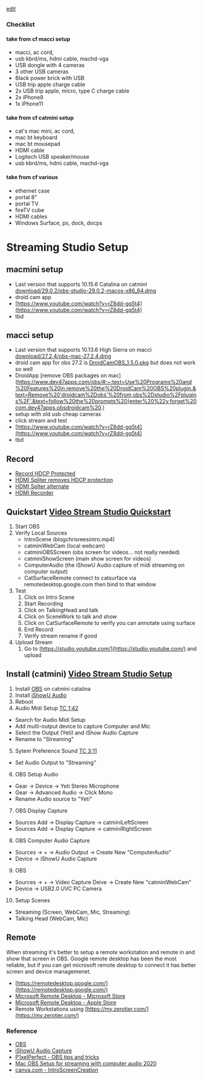 [edit](https://github.com/christrees/blog/blob/master/wip/streamstudio.md)

### Checklist
#### take from cf macci setup
- macci, ac cord, 
- usb kbrd/ms, hdmi cable, machd-vga
- USB dongle with 4 cameras
- 3 other USB cameras
- Black power brick with USB
- USB trip apple charge cable
- 2x USB trip apple, micro, type C charge cable
- 2x iPhone8
- 1x iPhone11
#### take from cf catmini setup
- cat's mac mini, ac cord,
- mac bt keyboard
- mac bt mousepad
- HDMI cable
- Logitech USB speaker/mouse
- usb kbrd/ms, hdmi cable, machd-vga
#### take from cf various
- ethernet case
- portal 8"
- portal TV
- fireTV cube
- HDMI cables
- Windows Surface, ps, dock, docps

# Streaming Studio Setup

## macmini setup
- Last version that supports 10.15.6 Catalina on catmini [download/29.0.2/obs-studio-29.0.2-macos-x86_64.dmg](https://github.com/obsproject/obs-studio/releases/download/29.0.2/obs-studio-29.0.2-macos-x86_64.dmg)
- droid cam app
- [https://www.youtube.com/watch?v=rZ8dd-gq5t4](https://www.youtube.com/watch?v=rZ8dd-gq5t4)
- tbd

## macci setup
- Last version that supports 10.13.6 High Sierra on macci [download/27.2.4/obs-mac-27.2.4.dmg](https://github.com/obsproject/obs-studio/releases/download/27.2.4/obs-mac-27.2.4.dmg)
- droid cam app for obs 27.2 is [DroidCamOBS_1.5.0.pkg](https://github.com/dev47apps/droidcam-obs-plugin/releases/download/1.5.0/DroidCamOBS_1.5.0.pkg) but does not work so well
- DroidApp [remove OBS packages on mac](https://www.dev47apps.com/obs/#:~:text=Use%20Programs%20and%20Features%20in,remove%20the%20DroidCam%20OBS%20plugin.&text=Remove%20'droidcam%2Dobs'%20from,obs%2Dstudio%2Fplugins%2F'.&text=follow%20the%20prompts%20(enter%20%22y,forget%20com.dev47apps.obsdroidcam%20.)
- setup with old usb cheap cameras
- click stream and test
- [https://www.youtube.com/watch?v=rZ8dd-gq5t4](https://www.youtube.com/watch?v=rZ8dd-gq5t4)
- tbd

## Record 
- [Record HDCP Protected](https://www.youtube.com/watch?v=6Kv-8xbiIQU)
- [HDMI Spliter removes HDCP protection](https://www.amazon.com/gp/product/B081RDP2JX/ref=as_li_qf_asin_il_tl?ie=UTF8)
- [HDMI Splter alternate](https://www.amazon.com/Splitter-Amplifier-1080P-Blu-Ray-Player/dp/B082CXZP71/ref=dp_prsubs_2?pd_rd_i=B082CXZP71&psc=1)
- [HDMI Recorder](https://www.amazon.com/dp/B091NX24PC/ref=sspa_dk_detail_2)

## Quickstart [Video Stream Studio Quickstart](https://youtu.be/W2Po0jeB0mU)
1. Start OBS
2. Verify Local Sources
    - IntroScene (blogchrisreesintro.mp4)
    - catminiWebCam (local webcam)
    - catminiOBSScreen  (obs screen for videos... not really needed)
    - catminiShowScreen (main show screen for videos)
    - ComputerAudio (the iShowU Audio capture of midi streaming on computer output)
    - CatSurfaceRemote connect to catsurface via remotedesktop.google.com then bind to that window
3. Test
    1. Click on Intro Scene
    2. Start Recording
    3. Click on TalkingHead and talk
    4. Click on SceneWork to talk and show
    5. Click on CatSurfaceRemote to verify you can annotate using surface
    6. End Record
    7. Verify stream rename if good
4. Upload Stream 
    1. Go to [https://studio.youtube.com/](https://studio.youtube.com/) and upload
    
## Install (catmini) [Video Stream Studio Setup](https://youtu.be/XpUJWuSWywg)
1. Install [OBS](https://obsproject.com/) on catmini catalina
2. Install [iShowU Audio](https://support.shinywhitebox.com/hc/en-us/articles/360030800592)
3. Reboot
4. Audio Midi Setup [TC 1:42](https://youtu.be/1-tnEfV2I_M?t=102)
  - Search for Audio Midi Setup
  - Add multi-output device to capture Computer and Mic
  - Select the Output (Yeti) and iShow Audio Capture
  - Rename to "Streaming"
5. Sytem Preference Sound [TC 3:11](https://youtu.be/1-tnEfV2I_M?t=191)
  - Set Audio Output to "Streaming"
6. OBS Setup Audio
  - Gear -> Device -> Yeti Stereo Microphone
  - Gear -> Advanced Audio -> Click Mono
  - Rename Audio source to "Yeti"
7. OBS Display Capture
  - Sources Add -> Display Capture -> catminiLeftScreen
  - Sources Add -> Display Capture -> catminiRightScreen
8. OBS Computer Audio Capture
  - Sources -> + -> Audio Output -> Create New "ComputerAudio"
  - Device -> iShowU Audio Capture
9. OBS 
  - Sources -> + -> Video Capture Deive -> Create New "catminiWebCam"
  - Device -> USB2.0 UVC PC Camera
10. Setup Scenes
  - Streaming (Screen, WebCam, Mic, Streaming)
  - Talking Head (WebCam, Mic)

## Remote
When streaming it's better to setup a remote workstation and remote in and show that screen in OBS.  Google remote desktop has been the most reliable, but if you can get microsoft remote desktop to connect it has better screen and device managemenet.

- [https://remotedesktop.google.com/](https://remotedesktop.google.com/)
- [Microsoft Remote Desktop - Microsoft Store](https://www.microsoft.com/en-us/p/microsoft-remote-desktop/9wzdncrfj3ps?activetab=pivot:overviewtab)
- [Microsoft Remote Desktop - Apple Store](https://apps.apple.com/us/app/microsoft-remote-desktop/id1295203466?mt=12)
- Remote Workstations using [https://my.zerotier.com/](https://my.zerotier.com/)

### Reference
- [OBS](https://obsproject.com/)
- [iShowU Audio Capture](https://support.shinywhitebox.com/hc/en-us/articles/360030800592)
- [P1xelPerfect - OBS tips and tricks](https://www.youtube.com/c/P1xelPerfect/videos)
- [Mac OBS Setup for streaming with computer audio 2020](https://www.youtube.com/watch?v=1-tnEfV2I_M)
- [canva.com - IntroScreenCreation](https://www.canva.com/)
